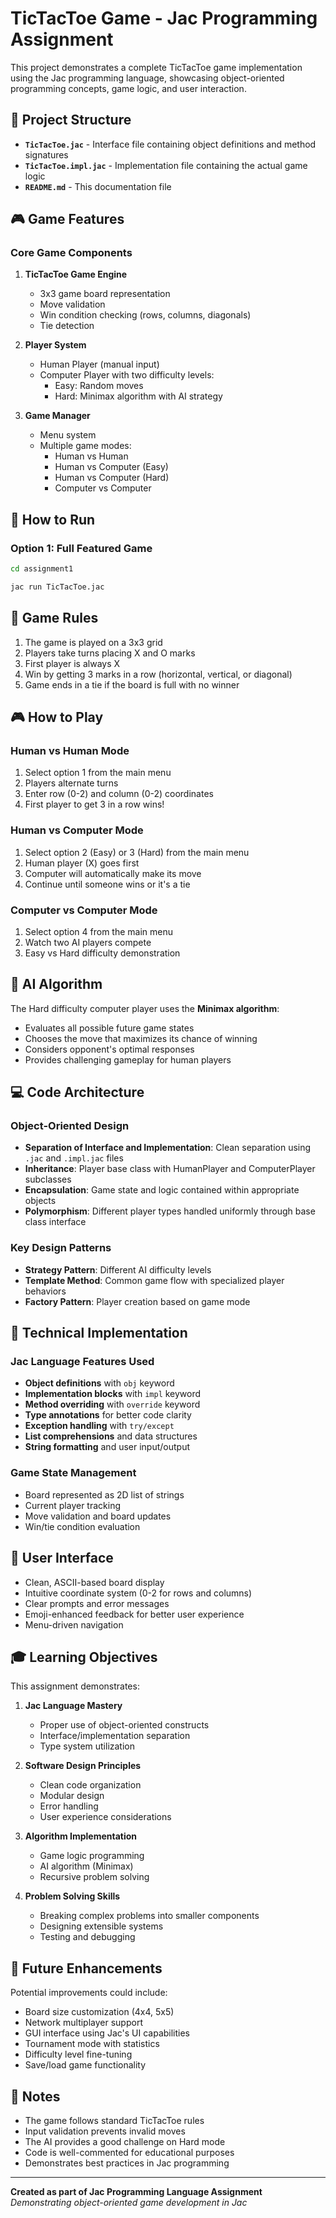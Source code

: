 # TicTacToe Game - Jac Programming Assignment

This project demonstrates a complete TicTacToe game implementation using the Jac programming language, showcasing object-oriented programming concepts, game logic, and user interaction.

## 📁 Project Structure

- **`TicTacToe.jac`** - Interface file containing object definitions and method signatures
- **`TicTacToe.impl.jac`** - Implementation file containing the actual game logic
- **`README.md`** - This documentation file

## 🎮 Game Features

### Core Game Components

1. **TicTacToe Game Engine**
   - 3x3 game board representation
   - Move validation
   - Win condition checking (rows, columns, diagonals)
   - Tie detection

2. **Player System**
   - Human Player (manual input)
   - Computer Player with two difficulty levels:
     - Easy: Random moves
     - Hard: Minimax algorithm with AI strategy

3. **Game Manager**
   - Menu system
   - Multiple game modes:
     - Human vs Human
     - Human vs Computer (Easy)
     - Human vs Computer (Hard)
     - Computer vs Computer

## 🚀 How to Run

### Option 1: Full Featured Game
```bash
cd assignment1

jac run TicTacToe.jac
```

## 🎯 Game Rules

1. The game is played on a 3x3 grid
2. Players take turns placing X and O marks
3. First player is always X
4. Win by getting 3 marks in a row (horizontal, vertical, or diagonal)
5. Game ends in a tie if the board is full with no winner

## 🎮 How to Play

### Human vs Human Mode
1. Select option 1 from the main menu
2. Players alternate turns
3. Enter row (0-2) and column (0-2) coordinates
4. First player to get 3 in a row wins!

### Human vs Computer Mode
1. Select option 2 (Easy) or 3 (Hard) from the main menu
2. Human player (X) goes first
3. Computer will automatically make its move
4. Continue until someone wins or it's a tie

### Computer vs Computer Mode
1. Select option 4 from the main menu
2. Watch two AI players compete
3. Easy vs Hard difficulty demonstration

## 🧠 AI Algorithm

The Hard difficulty computer player uses the **Minimax algorithm**:
- Evaluates all possible future game states
- Chooses the move that maximizes its chance of winning
- Considers opponent's optimal responses
- Provides challenging gameplay for human players

## 💻 Code Architecture

### Object-Oriented Design
- **Separation of Interface and Implementation**: Clean separation using `.jac` and `.impl.jac` files
- **Inheritance**: Player base class with HumanPlayer and ComputerPlayer subclasses
- **Encapsulation**: Game state and logic contained within appropriate objects
- **Polymorphism**: Different player types handled uniformly through base class interface

### Key Design Patterns
- **Strategy Pattern**: Different AI difficulty levels
- **Template Method**: Common game flow with specialized player behaviors
- **Factory Pattern**: Player creation based on game mode

## 🔧 Technical Implementation

### Jac Language Features Used
- **Object definitions** with `obj` keyword
- **Implementation blocks** with `impl` keyword
- **Method overriding** with `override` keyword
- **Type annotations** for better code clarity
- **Exception handling** with `try/except`
- **List comprehensions** and data structures
- **String formatting** and user input/output

### Game State Management
- Board represented as 2D list of strings
- Current player tracking
- Move validation and board updates
- Win/tie condition evaluation

## 🎨 User Interface

- Clean, ASCII-based board display
- Intuitive coordinate system (0-2 for rows and columns)
- Clear prompts and error messages
- Emoji-enhanced feedback for better user experience
- Menu-driven navigation

## 🎓 Learning Objectives

This assignment demonstrates:

1. **Jac Language Mastery**
   - Proper use of object-oriented constructs
   - Interface/implementation separation
   - Type system utilization

2. **Software Design Principles**
   - Clean code organization
   - Modular design
   - Error handling
   - User experience considerations

3. **Algorithm Implementation**
   - Game logic programming
   - AI algorithm (Minimax)
   - Recursive problem solving

4. **Problem Solving Skills**
   - Breaking complex problems into smaller components
   - Designing extensible systems
   - Testing and debugging

## 🚧 Future Enhancements

Potential improvements could include:
- Board size customization (4x4, 5x5)
- Network multiplayer support
- GUI interface using Jac's UI capabilities
- Tournament mode with statistics
- Difficulty level fine-tuning
- Save/load game functionality

## 📝 Notes

- The game follows standard TicTacToe rules
- Input validation prevents invalid moves
- The AI provides a good challenge on Hard mode
- Code is well-commented for educational purposes
- Demonstrates best practices in Jac programming

---

**Created as part of Jac Programming Language Assignment**  
*Demonstrating object-oriented game development in Jac*